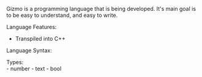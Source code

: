 Gizmo is a programming language that is being developed. It's main goal is to be easy to understand, and easy to write.

Language Features:
  - Transpiled into C++

Language Syntax:

  Types:  
    - number
    - text
    - bool
    
